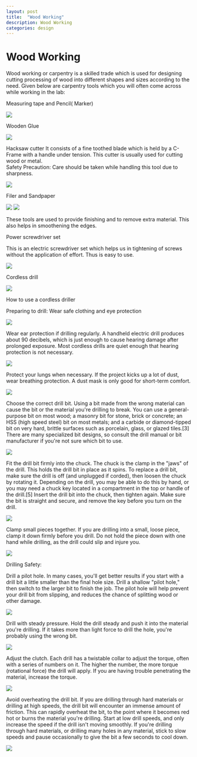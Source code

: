 ```yaml
---
layout: post
title:  "Wood Working"
description: Wood Working
categories: design
---
```




# Wood Working
Wood working or carpentry is a skilled trade which is used for designing cutting processing of wood into different shapes and sizes according to the need.
Given below are carpentry tools which you will often come across while working in the lab:

Measuring tape and Pencil( Marker)

![]({{site.baseurl}}/images/design/woodworking/tools/1.jpg)




Wooden Glue

![]({{site.baseurl}}/images/design/woodworking/tools/2.jpg)


Hacksaw cutter
It consists of a fine toothed blade which is held by a C- Frame with a handle under tension. This cutter is usually used for cutting wood or metal.  
Safety Precaution:  Care should be taken while handling this tool due to sharpness.

![]({{site.baseurl}}/images/design/woodworking/tools/3.png)



Filer and Sandpaper

![]({{site.baseurl}}/images/design/woodworking/tools/4.png)
![]({{site.baseurl}}/images/design/woodworking/tools/5.png)



These tools are used to provide finishing and to remove extra material. This also helps in smoothening the edges. 


Power screwdriver set

This is an electric screwdriver set which helps us in tightening of screws without the application of effort. Thus is easy to use.

![]({{site.baseurl}}/images/design/woodworking/tools/6.jpg)













Cordless drill

![]({{site.baseurl}}/images/design/woodworking/tools/7.jpg)

How to use a cordless driller

Preparing to drill:
Wear safe clothing and eye protection

![]({{site.baseurl}}/images/design/woodworking/tools/8.jpg)



Wear ear protection if drilling regularly. A handheld electric drill produces about 90 decibels, which is just enough to cause hearing damage after prolonged exposure. Most cordless drills are quiet enough that hearing protection is not necessary.

![]({{site.baseurl}}/images/design/woodworking/tools/9.jpg)

Protect your lungs when necessary. If the project kicks up a lot of dust, wear breathing protection. A dust mask is only good for short-term comfort.

![]({{site.baseurl}}/images/design/woodworking/tools/10.jpg)



Choose the correct drill bit. Using a bit made from the wrong material can cause the bit or the material you're drilling to break. You can use a general-purpose bit on most wood; a masonry bit for stone, brick or concrete; an HSS (high speed steel) bit on most metals; and a carbide or diamond-tipped bit on very hard, brittle surfaces such as porcelain, glass, or glazed tiles.[3] There are many specialized bit designs, so consult the drill manual or bit manufacturer if you're not sure which bit to use.

![]({{site.baseurl}}/images/design/woodworking/tools/11.jpg)




Fit the drill bit firmly into the chuck. The chuck is the clamp in the "jaws" of the drill. This holds the drill bit in place as it spins. To replace a drill bit, make sure the drill is off (and unplugged if corded), then loosen the chuck by rotating it. Depending on the drill, you may be able to do this by hand, or you may need a chuck key located in a compartment in the top or handle of the drill.[5] Insert the drill bit into the chuck, then tighten again. Make sure the bit is straight and secure, and remove the key before you turn on the drill.

![]({{site.baseurl}}/images/design/woodworking/tools/13.jpg)



Clamp small pieces together. If you are drilling into a small, loose piece, clamp it down firmly before you drill. Do not hold the piece down with one hand while drilling, as the drill could slip and injure you.

![]({{site.baseurl}}/images/design/woodworking/tools/14.jpg)






Drilling Safety:

Drill a pilot hole. In many cases, you'll get better results if you start with a drill bit a little smaller than the final hole size. Drill a shallow "pilot hole," then switch to the larger bit to finish the job. The pilot hole will help prevent your drill bit from slipping, and reduces the chance of splitting wood or other damage.

![]({{site.baseurl}}/images/design/woodworking/tools/15.jpg)



Drill with steady pressure. Hold the drill steady and push it into the material you're drilling. If it takes more than light force to drill the hole, you're probably using the wrong bit.

![]({{site.baseurl}}/images/design/woodworking/tools/16.jpg)



Adjust the clutch. Each drill has a twistable collar to adjust the torque, often with a series of numbers on it. The higher the number, the more torque (rotational force) the drill will apply. If you are having trouble penetrating the material, increase the torque. 

![]({{site.baseurl}}/images/design/woodworking/tools/17.jpg)


Avoid overheating the drill bit. If you are drilling through hard materials or drilling at high speeds, the drill bit will encounter an immense amount of friction. This can rapidly overheat the bit, to the point where it becomes red hot or burns the material you're drilling. Start at low drill speeds, and only increase the speed if the drill isn't moving smoothly. If you're drilling through hard materials, or drilling many holes in any material, stick to slow speeds and pause occasionally to give the bit a few seconds to cool down.

![]({{site.baseurl}}/images/design/woodworking/tools/18.jpg)


